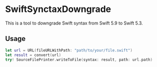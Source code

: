# SwiftSynctaxDowngrade

This is a tool to downgrade Swift syntax from Swift 5.9 to Swift 5.3.

## Usage

``` swift
let url = URL(fileURLWithPath: "path/to/your/file.swift")
let result = convert(url)
try! SourceFilePrinter.writeToFile(syntax: result, path: url.path)
```